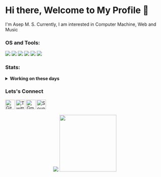 # Hi there, Welcome to My Profile 👋

I'm Asep M. S. Currently, I am interested in Computer Machine, Web and Music

### OS and Tools:
<p>
  <img src="https://img.shields.io/badge/OS-MacOS-red?&logo=apple" />
  <img src="https://img.shields.io/badge/OS-Linux-yellow?&logo=linux" />
  <img src="https://img.shields.io/badge/OS-Windows-blue?&logo=windows" />
  <img src="https://img.shields.io/badge/Code-Python-purple?&logo=python" />
  <img src="https://img.shields.io/badge/Code-C/C++-black?&logo=c/c++" />
  <img src="https://gpvc.arturio.dev/asepms92" />
</p>

### Stats:
<details>
 <summary><strong>Working on these days</strong></summary>
    - 💻 I’m currently learning Python and C/C++ </br>
    - 📫 How to reach me: <a href="asepmsholeh@gmail.com">Email me!</a>  </br>
    - 💬 Ask me about anything.</br>
    - 😄 Pronouns: He/Him </br>
</details>

### Lets's Connect
<a href="https://github.com/asepms92">
	<img width="30" align="left"
		 alt="GitHub profile"
		 src="https://cdn.jsdelivr.net/npm/simple-icons@v3/icons/github.svg">
</a>

<a href="https://twitter.com/asepmscom">
	<img width="30" align="left"
		 alt="Twitter profile"
		 src="https://cdn.jsdelivr.net/npm/simple-icons@v3/icons/twitter.svg">
</a>

<a href="mailto:asepmsholeh@gmail.com">
	<img width="30" align="left"
		 alt="Gmail"
		 src="https://cdn.jsdelivr.net/npm/simple-icons@v3/icons/gmail.svg">
</a>

<a href="https://soundcloud.com/asepmscom">
	<img width="30" align="left"
		 alt="SoundCloud profile"
		 src="https://cdn.jsdelivr.net/npm/simple-icons@v3/icons/soundcloud.svg">
</a>

<br><br>

<p align="center">
  <img src="https://github-readme-stats.vercel.app/api?username=asepms92&bg_color=30,19c9fa,1977fa&title_color=fff&text_color=fff&icon_color=023047&show_icons=true">
  <img src="https://github-readme-stats.vercel.app/api/top-langs/?username=asepms92&layout=compact" height=180 />
</p>

<!--
**asepms92/asepms92** is a ✨ _special_ ✨ repository because its `README.md` (this file) appears on your GitHub profile.

Here are some ideas to get you started:

- 🔭 I’m currently working on ...
- 🌱 I’m currently learning ...
- 👯 I’m looking to collaborate on ...
- 🤔 I’m looking for help with ...
- 💬 Ask me about ...
- 📫 How to reach me: ...
- 😄 Pronouns: ...
- ⚡ Fun fact: ...
-->
